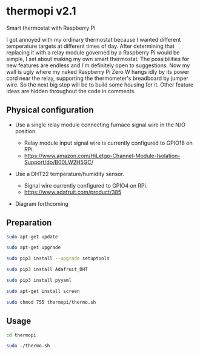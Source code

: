 # thermopi v2.1
Smart thermostat with Raspberry Pi

I got annoyed with my ordinary thermostat because I wanted different temperature targets at different times of day.  After determining that replacing it with a relay module governed by a Raspberry Pi would be simple, I set about making my own smart thermostat.  The possibilities for new features are endless and I'm definitely open to suggestions.  Now my wall is ugly where my naked Raspberry Pi Zero W hangs idly by its power cord near the relay, supporting the thermometer's breadboard by jumper wire.  So the next big step will be to build some housing for it.  Other feature ideas are hidden throughout the code in comments.

## Physical configuration

- Use a single relay module connecting furnace signal wire in the N/O position.
  - Relay module input signal wire is currently configured to GPIO18 on RPi.
  - https://www.amazon.com/HiLetgo-Channel-Module-Isolation-Support/dp/B00LW2H5GC/
  
- Use a DHT22 temperature/humidity sensor.
  - Signal wire currently configured to GPIO4 on RPi.
  - https://www.adafruit.com/product/385
  
- Diagram forthcoming

## Preparation

```bash
sudo apt-get update
```

```bash
sudo apt-get upgrade
```

```bash
sudo pip3 install --upgrade setuptools
```

```bash
sudo pip3 install Adafruit_DHT
```

```bash
sudo pip3 install pyyaml
```

```bash
sudo apt-get install screen
```

```bash
sudo chmod 755 thermopi/thermo.sh
```

## Usage

```bash
cd thermopi
```

```bash
sudo ./thermo.sh
```

